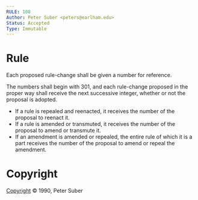 ```yaml
---
RULE: 108
Author: Peter Suber <peters@earlham.edu>
Status: Accepted
Type: Immutable
---
```


# Rule

Each proposed rule-change shall be given a number for reference.

The numbers shall begin with 301, and each rule-change proposed in the proper way shall receive the next successive integer, whether or not the proposal is adopted.

* If a rule is repealed and reenacted, it receives the number of the proposal to reenact it.
* If a rule is amended or transmuted, it receives the number of the proposal to amend or transmute it.
* If an amendment is amended or repealed, the entire rule of which it is a part receives the number of the proposal to amend or repeal the amendment.

# Copyright

[Copyright](http://legacy.earlham.edu/~peters/copyrite.htm) © 1990, Peter Suber

